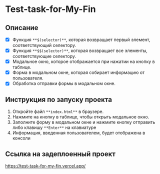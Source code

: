 # Test-task-for-My-Fin

## Описание

- [x] Функция `**$(selector)**`, которая возвращает первый элемент, соответствующий селектору.
- [x] Функция `**$$(selector)**`, которая возвращает все элементы, соответствующие селектору.
- [x] Модальное окно, которое отображается при нажатии на кнопку в таблице.
- [x] Форма в модальном окне, которая собирает информацию от пользователя.
- [x] Обработка отправки формы в модальном окне.

## Инструкция по запуску проекта

1. Откройте файл `**index.html**` в браузере.
2. Нажмите на кнопку в таблице, чтобы открыть модальное окно.
3. Заполните форму в модальном окне и нажмите кнопку отправить либо клавишу `**Enter**` на клавиатуре
4. Информация, введенная пользователем, будет отображена в консоли

## Ссылка на задеплоенный проект 

https://test-task-for-my-fin.vercel.app/
